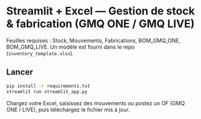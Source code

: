 # Streamlit + Excel — Gestion de stock & fabrication (GMQ ONE / GMQ LIVE)

Feuilles requises : Stock, Mouvements, Fabrications, BOM_GMQ_ONE, BOM_GMQ_LIVE.
Un modèle est fourni dans le repo (`inventory_template.xlsx`).

## Lancer
```bash
pip install -r requirements.txt
streamlit run streamlit_app.py
```
Chargez votre Excel, saisissez des mouvements ou postez un OF (GMQ ONE / LIVE), puis téléchargez le fichier mis à jour.
